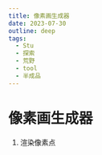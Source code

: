```yaml
---
title: 像素画生成器
date: 2023-07-30
outline: deep
tags:
  - Stu
  - 探索
  - 荒野
  - tool
  - 半成品
---
```


# 像素画生成器



1. 渲染像素点